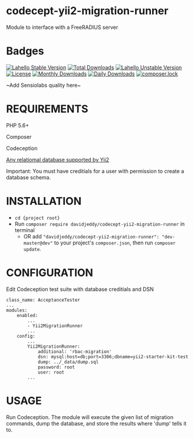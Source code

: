 # codecept-yii2-migration-runner

Module to interface with a FreeRADIUS server

# Badges
[![Lahello Stable Version](https://poser.pugx.org/davidjeddy/codecept-yii2-migration-runner/v/stable?format=flat-square)](https://packagist.org/packages/davidjeddy/codecept-yii2-migration-runner)
[![Total Downloads](https://poser.pugx.org/davidjeddy/codecept-yii2-migration-runner/downloads)](https://packagist.org/packages/davidjeddy/codecept-yii2-migration-runner)
[![Lahello Unstable Version](https://poser.pugx.org/davidjeddy/codecept-yii2-migration-runner/v/unstable?format=flat-square)](https://packagist.org/packages/davidjeddy/codecept-yii2-migration-runner)
[![License](https://poser.pugx.org/davidjeddy/codecept-yii2-migration-runner/license?format=flat-square)](https://packagist.org/packages/davidjeddy/codecept-yii2-migration-runner)
[![Monthly Downloads](https://poser.pugx.org/davidjeddy/codecept-yii2-migration-runner/d/monthly?format=flat-square)](https://packagist.org/packages/davidjeddy/codecept-yii2-migration-runner)
[![Daily Downloads](https://poser.pugx.org/davidjeddy/codecept-yii2-migration-runner/d/daily?format=flat-square)](https://packagist.org/packages/davidjeddy/codecept-yii2-migration-runner)
[![composer.lock](https://poser.pugx.org/davidjeddy/codecept-yii2-migration-runner/composerlock?format=flat-square)](https://packagist.org/packages/davidjeddy/codecept-yii2-migration-runner)

~Add Sensiolabs quality here~

# REQUIREMENTS

PHP 5.6+

Composer

Codeception

[Any relatiomal database supported by Yii2](http://www.yiiframework.com/doc-2.0/guide-db-dao.html)

Important: You must have creditials for a user with permission to create a database schema.

# INSTALLATION
 + `cd {project root}`
 + Run `composer require davidjeddy/codecept-yii2-migration-runner` in terminal
     + OR add `"davidjeddy/codecept-yii2-migration-runner": "dev-master@dev"` to your project's  `composer.json`, then run `composer update`.

# CONFIGURATION

Edit Codeception test suite with database creditials and DSN

```
class_name: AcceptanceTester
...
modules:
    enabled:
        ...
        - Yii2MigrationRunner
        ...
    config:
        ...
        Yii2MigrationRunner:
            additional: 'rbac-migration'
            dsn: mysql:host=db;port=3306;dbname=yii2-starter-kit-test
            dump: ../_data/dump.sql
            password: root
            user: root
        ...
```

# USAGE
Run Codeception. The module will execute the given list of migration commands, dump the database, and store the results
where 'dump' tells it to.
